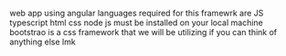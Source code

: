 web app using angular 
languages required for this framewrk are
JS
typescript
html
 css
node js must be installed on your local machine 
bootstrao is a css framework that we will be utilizing 
if you can think of anything else lmk 

